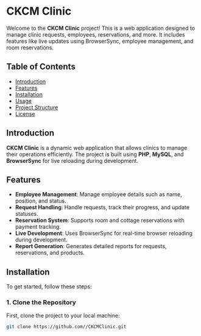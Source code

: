 # CKCM Clinic

Welcome to the **CKCM Clinic** project! This is a web application designed to manage clinic requests, employees, reservations, and more. It includes features like live updates using BrowserSync, employee management, and room reservations.

## Table of Contents

- [Introduction](#introduction)
- [Features](#features)
- [Installation](#installation)
- [Usage](#usage)
- [Project Structure](#project-structure)
- [License](#license)

## Introduction

**CKCM Clinic** is a dynamic web application that allows clinics to manage their operations efficiently. The project is built using **PHP**, **MySQL**, and **BrowserSync** for live reloading during development.

## Features

- **Employee Management**: Manage employee details such as name, position, and status.
- **Request Handling**: Handle requests, track their progress, and update statuses.
- **Reservation System**: Supports room and cottage reservations with payment tracking.
- **Live Development**: Uses BrowserSync for real-time browser reloading during development.
- **Report Generation**: Generates detailed reports for requests, reservations, and products.

## Installation

To get started, follow these steps:

### 1. Clone the Repository

First, clone the project to your local machine:

```bash
git clone https://github.com//CKCMClinic.git
